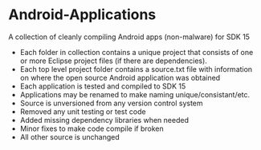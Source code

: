 Android-Applications
====================
A collection of cleanly compiling Android apps (non-malware) for SDK 15

- Each folder in collection contains a unique project that consists of one or more Eclipse project files (if there are dependencies).
- Each top level project folder contains a source.txt file with information on where the open source Android application was obtained
- Each application is tested and compiled to SDK 15
- Applications may be renamed to make naming unique/consistant/etc.
- Source is unversioned from any version control system
- Removed any unit testing or test code
- Added missing dependency libraries when needed
- Minor fixes to make code compile if broken
- All other source is unchanged